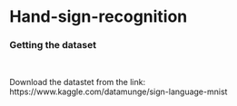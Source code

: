 # Hand-sign-recognition
<h3>Getting the dataset</h3><br>
<p>Download the datastet from the link: https://www.kaggle.com/datamunge/sign-language-mnist</p>
